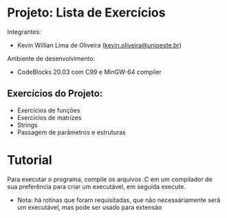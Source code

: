 # Projeto: Lista de Exercícios
Integrantes:
- Kevin Willian Lima de Oliveira (kevin.oliveira@unioeste.br)

Ambiente de desenvolvimento:
- CodeBlocks 20.03 com C99 e MinGW-64 compiler

## Exercícios do Projeto:
- Exercícios de funções
- Exercícios de matrizes
- Strings
- Passagem de parâmetros e estruturas



# Tutorial
Para executar o programa, compile os arquivos .C em um compilador de sua preferência para criar um executável, em seguida execute.
- Nota: há rotinas que foram requisitadas, que não necessáriamente será um executável, mas pode ser usado para extensão
